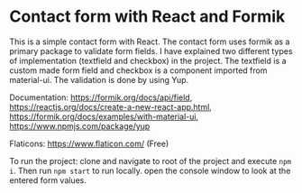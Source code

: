 # Contact form with React and Formik

This is a simple contact form with React. The contact form uses formik as a primary package to validate form fields. I have explained two different types of implementation (textfield and checkbox) in the project. The textfield is a custom made form field and checkbox is a component imported from material-ui. The validation is done by using Yup.

Documentation: https://formik.org/docs/api/field, https://reactjs.org/docs/create-a-new-react-app.html, https://formik.org/docs/examples/with-material-ui, https://www.npmjs.com/package/yup

Flaticons: https://www.flaticon.com/ (Free)

To run the project: clone and navigate to root of the project and execute `npm i`. Then run `npm start` to run locally. open the console window to look at the entered form values.


